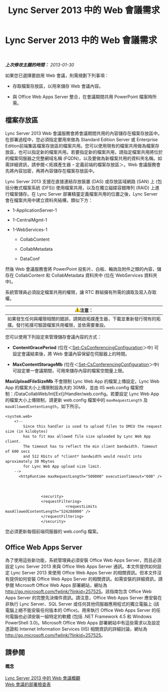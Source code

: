 ﻿---
title: Lync Server 2013 中的 Web 會議需求
TOCTitle: Lync Server 2013 中的 Web 會議需求
ms:assetid: 125f847c-58ab-450f-ae43-41219fd38477
ms:mtpsurl: https://technet.microsoft.com/zh-tw/library/JJ619171(v=OCS.15)
ms:contentKeyID: 49290151
ms.date: 08/10/2015
mtps_version: v=OCS.15
ms.translationtype: HT
---

# Lync Server 2013 中的 Web 會議需求

 

_**上次修改主題的時間：** 2013-01-30_

如果您已選擇要啟用 Web 會議，則需規劃下列事項：

  -   
    存取檔案存放區，以用來儲存 Web 會議內容。

  -   
    與 Office Web Apps Server 整合，在會議期間共用 PowerPoint 檔案時所需。

## 檔案存放區

Lync Server 2013 Web 會議服務會將會議期間共用的內容儲存在檔案存放區中。在部署過程中，您必須指定要用來做為 Standard Edition Server 或 Enterprise Edition前端集區檔案存放區的檔案共用。您可以使用現有的檔案共用做為檔案存放區，也可以指定新的檔案共用。若要指定新的檔案共用，請指定檔案共用將位於的檔案伺服器之完整網域名稱 (FQDN)，以及要做為新檔案共用的資料夾名稱。如需詳細資訊，請參閱＜拓撲產生器 – 定義前端的檔案存放區＞。Web 會議服務會先將內容加密，再將內容儲存在檔案存放區中。

Lync Server 2013 支援在直接連結存放裝置 (DAS) 或存放區域網路 (SAN) 上 (包括分散式檔案系統 (DFS)) 使用檔案共用，以及在獨立磁碟容錯陣列 (RAID) 上進行檔案儲存。在 Lync Server 部署精靈定義檔案共用的位置之後，Lync Server 會在檔案共用中建立資料夾結構，類似下方：

  - 1-ApplicationServer-1

  - 1-CentralMgmt-1

  - 1-WebServices-1
    
      - CollabContent
    
      - CollabMetadata
    
      - DataConf

然後 Web 會議服務會將 PowerPoint 投影片、白板、輪詢及附件之類的內容，儲存在 CollabContent 和 CollabMetadata 資料夾中 (位在 WebServices 資料夾中)。

系統管理員必須設定檔案共用的權限，讓 RTC 群組擁有所需的讀取及寫入存取權。

<table>
<thead>
<tr class="header">
<th><img src="images/Hh202161.warning(OCS.15).gif" title="warning" alt="warning" />注意：</th>
</tr>
</thead>
<tbody>
<tr class="odd">
<td>如果發生任何與權限相關的錯誤，請開啟拓撲產生器，下載並重新發行現有的拓撲。發行拓撲可驗證檔案共用權限，並依需要重設。</td>
</tr>
</tbody>
</table>


您可以使用下列設定來管理儲存會議內容的方式：

  - **ContentGracePeriod** (位在＜[Set-CsConferencingConfiguration](set-csconferencingconfiguration.md)＞中) 可設定會議結束後，將 Web 會議內容保留在伺服器上的時間。

  - **MaxContentStorageMb** (位在＜[Set-CsConferencingConfiguration](set-csconferencingconfiguration.md)＞中) 可設定單一會議期間，可用來儲存內容的檔案空間量上限。

**MaxUploadFileSizeMb** 不會限制 Lync Web App 的檔案上傳設定。Lync Web App 的檔案大小上傳限制設為大約 30MB，並由 IIS web.config 檔案控制：/DataCollabWeb/Int\[Ext\]/Handler/web.config。若要設定 Lync Web App 的檔案大小上傳限制，請更新 web.config 檔案中的 `maxRequestLength` 及 `maxAllowedContentLength`，如下所示。

    <system.web>
        <!-- 
            Since this handler is used to upload files to DMCU the request size (in kilobytes) 
            has to fit max allowed file size uploaded by Lync Web App client.
            The timeout has to reflect the min client bandwidth. Timeout of 600 secs 
            and 512 Kbits of *client* bandwidth would result into aproximately 30 Mbytes 
            for Lync Web App upload size limit.
        -->
          <httpRuntime maxRequestLength="500000" executionTimeout="600" />
    
    
    
                    <security>
                    <requestFiltering>
                               <requestLimits maxAllowedContentLength="524288000" />
                    </requestFiltering>
                    </security>

您必須更新每個前端伺服器的 web.config 檔案。

## Office Web Apps Server

為了使用這些新功能，系統管理員必須安裝 Office Web Apps Server，而且必須設定 Lync Server 2013 來與 Office Web Apps Server 通訊。本文件提供如何設定 Lync Server 2013 來使用 Office Web Apps Server 的相關資訊。但本文件沒有提供如何安裝 Office Web Apps Server 的相關資訊。如需安裝的詳細資訊，請參閱 Microsoft Office Web Apps 部署網站，網址為 <http://go.microsoft.com/fwlink/?linkid=257525>。該指南包含 Office Web Apps Server 的完整先決條件資訊。請注意，Office Web Apps Server 應安裝在非執行 Lync Server、SQL Server 或任何其他伺服器應用程式的獨立電腦上 (該電腦上絕不能安裝任何版本的 Office)。用來執行 Office Web Apps Server 的任何電腦也必須安裝一組特定的軟體 (包括 .NET Framework 4.5 和 Windows PowerShell 3.0)。Microsoft Office Web Apps 部署網站中有這些需求以及設定憑證和 Internet Information Services (IIS) 相關資訊的詳細討論，網址為 <http://go.microsoft.com/fwlink/?linkid=257525>。

## 請參閱

#### 概念

[Lync Server 2013 中的 Web 會議概觀](lync-server-2013-web-conferencing-overview.md)  
[Web 會議的部署檢查表](lync-server-2013-deployment-checklist-for-web-conferencing.md)

